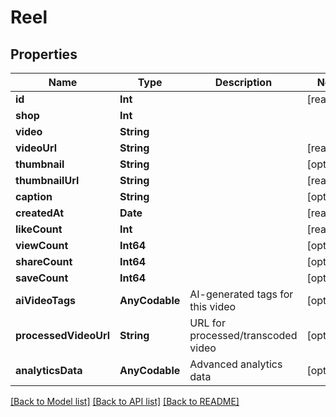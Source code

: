 # Reel

## Properties
Name | Type | Description | Notes
------------ | ------------- | ------------- | -------------
**id** | **Int** |  | [readonly] 
**shop** | **Int** |  | 
**video** | **String** |  | 
**videoUrl** | **String** |  | [readonly] 
**thumbnail** | **String** |  | [optional] 
**thumbnailUrl** | **String** |  | [readonly] 
**caption** | **String** |  | [optional] 
**createdAt** | **Date** |  | [readonly] 
**likeCount** | **Int** |  | [readonly] 
**viewCount** | **Int64** |  | [optional] 
**shareCount** | **Int64** |  | [optional] 
**saveCount** | **Int64** |  | [optional] 
**aiVideoTags** | **AnyCodable** | AI-generated tags for this video | [optional] 
**processedVideoUrl** | **String** | URL for processed/transcoded video | [optional] 
**analyticsData** | **AnyCodable** | Advanced analytics data | [optional] 

[[Back to Model list]](../README.md#documentation-for-models) [[Back to API list]](../README.md#documentation-for-api-endpoints) [[Back to README]](../README.md)


